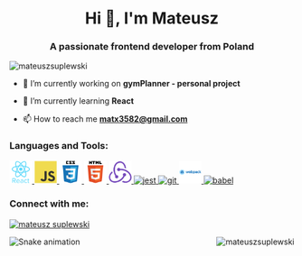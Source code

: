<h1 align="center">Hi 👋, I'm Mateusz</h1>
<h3 align="center">A passionate frontend developer from Poland</h3>

<p align="left"> <img src="https://komarev.com/ghpvc/?username=mateuszsuplewski&label=Profile%20views&color=0cb300&style=flat" alt="mateuszsuplewski" /> </p>

- 🔭 I’m currently working on **gymPlanner - personal project**

- 🌱 I’m currently learning **React**

- 📫 How to reach me **matx3582@gmail.com**


<h3 align="left">Languages and Tools:</h3>
  <p align="left">  
<a href="https://reactjs.org/" target="_blank" rel="noreferrer"> <img src="https://raw.githubusercontent.com/devicons/devicon/master/icons/react/react-original-wordmark.svg" alt="react" width="40" height="40"/> </a>
<a href="https://developer.mozilla.org/en-US/docs/Web/JavaScript" target="_blank" rel="noreferrer"> <img src="https://raw.githubusercontent.com/devicons/devicon/master/icons/javascript/javascript-original.svg" alt="javascript" width="40" height="40"/> </a>
<a href="https://www.w3schools.com/css/" target="_blank" rel="noreferrer"> <img src="https://raw.githubusercontent.com/devicons/devicon/master/icons/css3/css3-original-wordmark.svg" alt="css3" width="40" height="40"/> </a>
<a href="https://www.w3.org/html/" target="_blank" rel="noreferrer"> <img src="https://raw.githubusercontent.com/devicons/devicon/master/icons/html5/html5-original-wordmark.svg" alt="html5" width="40" height="40"/> </a> 
<a href="https://redux.js.org" target="_blank" rel="noreferrer"> <img src="https://raw.githubusercontent.com/devicons/devicon/master/icons/redux/redux-original.svg" alt="redux" width="40" height="40"/> </a>
<a href="https://jestjs.io" target="_blank" rel="noreferrer"> <img src="https://www.vectorlogo.zone/logos/jestjsio/jestjsio-icon.svg" alt="jest" width="40" height="40"/> </a>
<a href="https://git-scm.com/" target="_blank" rel="noreferrer"> <img src="https://www.vectorlogo.zone/logos/git-scm/git-scm-icon.svg" alt="git" width="40" height="40"/> </a>
<a href="https://webpack.js.org" target="_blank" rel="noreferrer"> <img src="https://raw.githubusercontent.com/devicons/devicon/d00d0969292a6569d45b06d3f350f463a0107b0d/icons/webpack/webpack-original-wordmark.svg" alt="webpack" width="40" height="40"/> </a>
<a href="https://babeljs.io/" target="_blank" rel="noreferrer"> <img src="https://www.vectorlogo.zone/logos/babeljs/babeljs-icon.svg" alt="babel" width="40" height="40"/> </a>
  </p>

<h3 align="left">Connect with me:</h3>
<p align="left">
<a href="**https://www.linkedin.com/in/mateusz-suplewski"** target="blank"><img align="center" src="https://raw.githubusercontent.com/rahuldkjain/github-profile-readme-generator/master/src/images/icons/Social/linked-in-alt.svg" alt="mateusz suplewski" height="30" width="40" /></a>
</p>

</hr>

<p>
  <img align="right" src="https://github-readme-stats.vercel.app/api/top-langs?username=mateuszsuplewski&show_icons=true&locale=en&layout=compact"                   alt="mateuszsuplewski" />
</p>

</hr>

![Snake animation](https://github.com/MateuszSuplewski/MateuszSuplewski/blob/output/github-contribution-grid-snake.svg)
